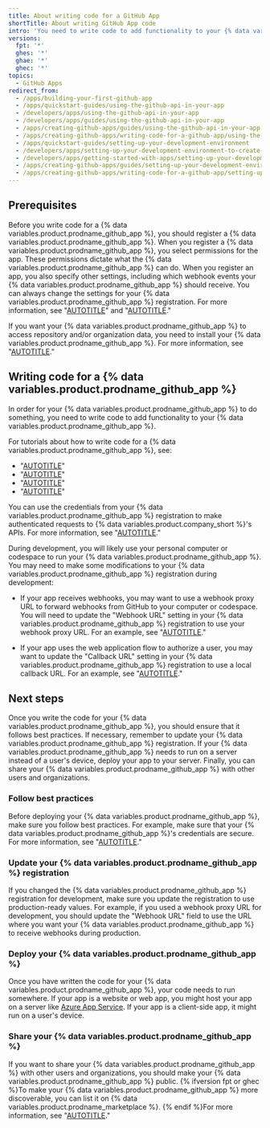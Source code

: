 ```yaml
---
title: About writing code for a GitHub App
shortTitle: About writing GitHub App code
intro: 'You need to write code to add functionality to your {% data variables.product.prodname_github_app %}.'
versions:
  fpt: '*'
  ghes: '*'
  ghae: '*'
  ghec: '*'
topics:
  - GitHub Apps
redirect_from:
  - /apps/building-your-first-github-app
  - /apps/quickstart-guides/using-the-github-api-in-your-app
  - /developers/apps/using-the-github-api-in-your-app
  - /developers/apps/guides/using-the-github-api-in-your-app
  - /apps/creating-github-apps/guides/using-the-github-api-in-your-app
  - /apps/creating-github-apps/writing-code-for-a-github-app/using-the-github-api-in-your-app
  - /apps/quickstart-guides/setting-up-your-development-environment
  - /developers/apps/setting-up-your-development-environment-to-create-a-github-app
  - /developers/apps/getting-started-with-apps/setting-up-your-development-environment-to-create-a-github-app
  - /apps/creating-github-apps/guides/setting-up-your-development-environment-to-create-a-github-app
  - /apps/creating-github-apps/writing-code-for-a-github-app/setting-up-your-development-environment-to-create-a-github-app
---
```


## Prerequisites

Before you write code for a {% data variables.product.prodname_github_app %}, you should register a {% data variables.product.prodname_github_app %}. When you register a {% data variables.product.prodname_github_app %}, you select permissions for the app. These permissions dictate what the {% data variables.product.prodname_github_app %} can do. When you register an app, you also specify other settings, including which webhook events your {% data variables.product.prodname_github_app %} should receive. You can always change the settings for your {% data variables.product.prodname_github_app %} registration. For more information, see "[AUTOTITLE](/apps/creating-github-apps/registering-a-github-app/registering-a-github-app)" and "[AUTOTITLE](/apps/maintaining-github-apps/modifying-a-github-app)."

If you want your {% data variables.product.prodname_github_app %} to access repository and/or organization data, you need to install your {% data variables.product.prodname_github_app %}. For more information, see "[AUTOTITLE](/apps/using-github-apps/installing-your-own-github-app)."

## Writing code for a {% data variables.product.prodname_github_app %}

In order for your {% data variables.product.prodname_github_app %} to do something, you need to write code to add functionality to your {% data variables.product.prodname_github_app %}.

For tutorials about how to write code for a {% data variables.product.prodname_github_app %}, see:

- "[AUTOTITLE](/apps/creating-github-apps/writing-code-for-a-github-app/quickstart)"
- "[AUTOTITLE](/apps/creating-github-apps/guides/building-a-github-app-that-responds-to-webhook-events)"
- "[AUTOTITLE](/apps/creating-github-apps/guides/building-a-login-with-github-button-with-a-github-app)"
- "[AUTOTITLE](/apps/creating-github-apps/guides/building-a-cli-with-a-github-app)"

You can use the credentials from your {% data variables.product.prodname_github_app %} registration to make authenticated requests to {% data variables.product.company_short %}'s APIs. For more information, see "[AUTOTITLE](/apps/creating-github-apps/authenticating-with-a-github-app/about-authentication-with-a-github-app)."

During development, you will likely use your personal computer or codespace to run your {% data variables.product.prodname_github_app %}. You may need to make some modifications to your {% data variables.product.prodname_github_app %} registration during development:

- If your app receives webhooks, you may want to use a webhook proxy URL to forward webhooks from GitHub to your computer or codespace. You will need to update the "Webhook URL" setting in your {% data variables.product.prodname_github_app %} registration to use your webhook proxy URL. For an example, see "[AUTOTITLE](/apps/creating-github-apps/guides/building-a-github-app-that-responds-to-webhook-events)."

- If your app uses the web application flow to authorize a user, you may want to update the "Callback URL" setting in your {% data variables.product.prodname_github_app %} registration to use a local callback URL. For an example, see "[AUTOTITLE](/apps/creating-github-apps/guides/building-a-login-with-github-button-with-a-github-app)."

## Next steps

Once you write the code for your {% data variables.product.prodname_github_app %}, you should ensure that it follows best practices. If necessary, remember to update your {% data variables.product.prodname_github_app %} registration. If your {% data variables.product.prodname_github_app %} needs to run on a server instead of a user's device, deploy your app to your server. Finally, you can share your {% data variables.product.prodname_github_app %} with other users and organizations.

### Follow best practices

Before deploying your {% data variables.product.prodname_github_app %}, make sure you follow best practices. For example, make sure that your {% data variables.product.prodname_github_app %}'s credentials are secure. For more information, see "[AUTOTITLE](/apps/creating-github-apps/about-creating-github-apps/best-practices-for-creating-a-github-app)."

### Update your {% data variables.product.prodname_github_app %} registration

If you changed the {% data variables.product.prodname_github_app %} registration for development, make sure you update the registration to use production-ready values. For example, if you used a webhook proxy URL for development, you should update the "Webhook URL" field to use the URL where you want your {% data variables.product.prodname_github_app %} to receive webhooks during production.

### Deploy your {% data variables.product.prodname_github_app %}

Once you have written the code for your {% data variables.product.prodname_github_app %}, your code needs to run somewhere. If your app is a website or web app, you might host your app on a server like [Azure App Service](https://azure.microsoft.com/products/app-service/). If your app is a client-side app, it might run on a user's device.

### Share your {% data variables.product.prodname_github_app %}

If you want to share your {% data variables.product.prodname_github_app %} with other users and organizations, you should make your {% data variables.product.prodname_github_app %} public. {% ifversion fpt or ghec %}To make your {% data variables.product.prodname_github_app %} more discoverable, you can list it on {% data variables.product.prodname_marketplace %}. {% endif %}For more information, see "[AUTOTITLE](/apps/sharing-github-apps/sharing-your-github-app)."
